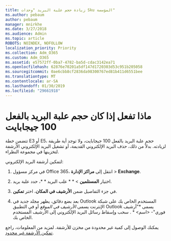 ```yaml
---
title: زيادة حجم علبة البريد "وحدات Sku المؤسسة"
ms.author: pebaum
author: pebaum
manager: mnirkhe
ms.date: 3/27/2018
ms.audience: Admin
ms.topic: article
ROBOTS: NOINDEX, NOFOLLOW
localization_priority: Priority
ms.collection: Adm_O365
ms.custom: Adm_O365
ms.assetid: e57572ff-0ba7-4782-ba5d-cdac3142ea71
ms.openlocfilehash: 62876e70201a5df147d1720303d53c951b205058
ms.sourcegitcommit: 0ae6cbb8cf2836da98300767ed81b411d6551bee
ms.translationtype: MT
ms.contentlocale: ar-SA
ms.lasthandoff: 01/30/2019
ms.locfileid: "29661918"
---
```

# <a name="what-to-do-if-your-mailbox-size-is-already-100gb"></a>ماذا تفعل إذا كان حجم علبة البريد بالفعل 100 جيجابايت

تتضمن خطة E3 أو E5، حجم علبة البريد بالفعل 100 جيجابايت، ولا توجد أية طريقة لزيادته. بدلاً من ذلك، حذف البريد الإلكتروني القديمة، أو تشغيل البريد الإلكتروني الأرشفة لتخزينها في مجموعة النظراء. 
  
لتمكين أرشفة البريد الإلكتروني:
  
1. في مركز مسؤول Office 365، انتقل إلى **مراكز الإدارة** \> **Exchange**. 
    
2. اختيار **المستلمين** \> * * علب البريد * *، حدد علبة بريد. 
    
3. في جزء التفاصيل ضمن **الأرشيف في المكان**، اختر **تمكين**. 
    
4. بعد بضع دقائق، يظهر مجلد جديد في Outlook المستخدم الخاص بك على شبكة الإنترنت يسمى *الأرشيف في الموقع* أو في التطبيق Outlook يسمى *"أرشيف فوري"- \<اسم\> * . سحب وإسقاط رسائل البريد الإلكتروني إلى الأرشيف المستخدم الخاص بك. 
    
يمكنك الوصول إلى كمية غير محدودة من مخزن للأرشفة. لمزيد من المعلومات، راجع [تمكين الأرشفة غير محدود](https://support.office.com/article/enable-unlimited-archiving-in-office-365-admin-help-e2a789f2-9962-4960-9fd4-a00aa063559e).
  

